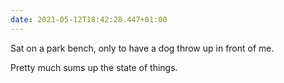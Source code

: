 ```yaml
---
date: 2021-05-12T18:42:28.447+01:00
---
```


Sat on a park bench, only to have a dog throw up in front of me.

Pretty much sums up the state of things.
